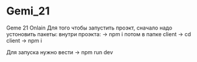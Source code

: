 # Gemi_21
Geme 21 Onlain 
Для того чтобы запустить проэкт, сначало надо устоновить пакеты: 
  внутри проэкта:
  -> npm i
  потом в папке client
  -> cd client
  -> npm i

Для запуска нужно вести 
  -> npm run dev
